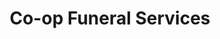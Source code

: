 ---
title: "Co-op Funeral Services"
url: /caister-on-sea/co-op-funeral-services/
shop: funeral directors
---